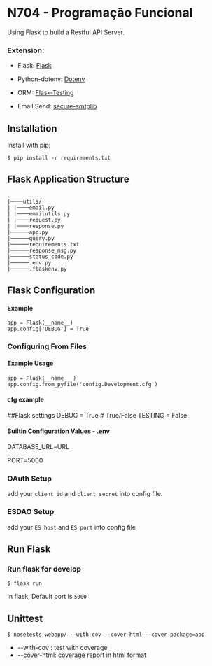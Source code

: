 # N704 - Programação Funcional

Using Flask to build a Restful API Server.

### Extension:
- Flask: [Flask](https://flask.palletsprojects.com/en/3.0.x/)

- Python-dotenv: [Dotenv](https://pypi.org/project/python-dotenv/)

- ORM: [Flask-Testing](https://pypi.org/project/psycopg2-binary/)

- Email Send: [secure-smtplib](https://pypi.org/project/secure-smtplib/)

## Installation

Install with pip:

```
$ pip install -r requirements.txt
```

## Flask Application Structure 
```
.
|────utils/
| |────email.py
| |────emailutils.py
| |────request.py
| |────response.py
|──────app.py
|──────query.py
|──────requirements.txt
|──────response_msg.py
|──────status_code.py
|──────.env.py
|──────.flaskenv.py
```


## Flask Configuration

#### Example

```
app = Flask(__name__)
app.config['DEBUG'] = True
```
### Configuring From Files

#### Example Usage

```
app = Flask(__name__ )
app.config.from_pyfile('config.Development.cfg')
```

#### cfg example

##Flask settings
DEBUG = True  # True/False
TESTING = False

#### Builtin Configuration Values - .env

DATABASE_URL=URL

PORT=5000


### OAuth Setup
add your `client_id` and `client_secret` into config file.

### ESDAO Setup
add your `ES host` and `ES port` into config file 



 
## Run Flask
### Run flask for develop
```
$ flask run
```
In flask, Default port is `5000`

## Unittest
```
$ nosetests webapp/ --with-cov --cover-html --cover-package=app
```
- --with-cov : test with coverage
- --cover-html: coverage report in html format

